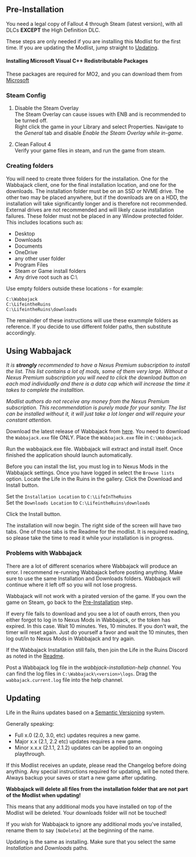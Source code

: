 ## Pre-Installation

You need a legal copy of Fallout 4 through Steam (latest version), with all DLCs **EXCEPT** the High Definition DLC.

These steps are only needed if you are installing this Modlist for the first time. If you are updating the Modlist, jump straight to [Updating](#updating).

#### Installing Microsoft Visual C++ Redistributable Packages  
These packages are required for MO2, and you can download them from [Microsoft](https://support.microsoft.com/en-us/help/2977003/the-latest-supported-visual-c-downloads)

### Steam Config
1. Disable the Steam Overlay  
   The Steam Overlay can cause issues with ENB and is recommended to be turned off.  
   Right click the game in your Library and select Properties.  Navigate to the _General_ tab and disable _Enable the Steam Overlay while in-game_.

2. Clean Fallout 4  
   Verify your game files in steam, and run the game from steam.

### Creating folders  
You will need to create three folders for the installation.  One for the Wabbajack client, one for the final installation location, and one for the downloads.  The installation folder must be on an SSD or NVME drive.  The other two may be placed anywhere, but if the downloads are on a HDD, the installation will take significantly longer and is therefore not recommended.  External drives are not recommended and will likely cause installation failures.
These folder must not be placed in any Window protected folder. This includes locations such as:
- Desktop
- Downloads
- Documents
- OneDrive
- any other user folder
- Program Files
- Steam or Game install folders
- Any drive root such as C:\

Use empty folders outside these locations - for example:

`C:\Wabbajack`  
`C:\LifeintheRuins`  
`C:\LifeintheRuins\downloads`

The remainder of these instructions will use these exammple folders as reference.  If you decide to use different folder paths, then substitute accordingly.

## Using Wabbajack

*It is __strongly__ recommended to have a Nexus Premium subscription to install the list.  This list contains a lot of mods, some of them very large.  Without a Nexus Premium subscription you will need to click the download button on each mod individually and there is a data cap which will increase the time it takes to complete the installtion.*

*Modlist authors do not receive any money from the Nexus Premium subscription.  This recommendation is purely made for your sanity.  The list can be installed without it, it will just take a lot longer and will require your constant attention.*  

Download the latest release of Wabbajack from [here](https://github.com/wabbajack-tools/wabbajack/releases). You need to download the `Wabbajack.exe` file ONLY. Place the `Wabbajack.exe` file in `C:\Wabbajack`.

Run the wabbajack.exe file.  Wabbajack will extract and install itself. Once finished the application should launch automatically.

Before you can install the list, you must log in to Nexus Mods in the Wabbajack settings. Once you have logged in select the `Browse lists` option. Locate the Life in the Ruins in the gallery.  Click the Download and Install button.   

Set the `Installation Location` to `C:\LifeInTheRuins`  
Set the `Downloads Location` to `C:\LifeintheRuins\downloads`

Click the Install button.

The installation will now begin.  The right side of the screen will have two tabs.  One of those tabs is the Readme for the modlist.  It is required reading, so please take the time to read it while your installation is in progress.


### Problems with Wabbajack

There are a lot of different scenarios where Wabbajack will produce an error. I recommend re-running Wabbajack before posting anything. Make sure to use the same Installation and Downloads folders.  Wabbajack will continue where it left off so you will not lose progress.

Wabbajack will not work with a pirated version of the game. If you own the game on Steam, go back to the [Pre-Installation](#pre-installation) step.

If every file fails to download and you see a lot of oauth errors, then you either forgot to log in to Nexus Mods in Wabbajack, or the token has expired.  In this case.  Wait 10 minutes. Yes, 10 minutes.  If you don't wait, the timer will reset again.  Just do yourself a favor and wait the 10 minutes, then log out/in to Nexus Mods in Wabbajack and try again.

If the Wabbajack Installation still fails, then join the Life in the Ruins Discord as noted in the [Readme](https://github.com/WhiskyTangoFawks/LunarFalloutPlus/blob/main/README.md).

Post a Wabbajack log file in the *wabbjack-installation-help channel*.  You can find the log files in `C:\Wabbajack\<version>\logs`.  Drag the `wabbajack.current.log` file into the help channel.

## Updating

Life in the Ruins updates based on a [Semantic Versioning](https://en.wikipedia.org/wiki/Software_versioning) system.

Generally speaking:  
- Full x.0 (2.0, 3.0, etc) updates requires a new game.  
- Major x.x (2.1, 2.2 etc) updates requires a new game.  
- Minor x.x.x (2.1.1, 2.1.2) updates can be applied to an ongoing playthrough.

If this Modlist receives an update, please read the Changelog before doing anything. Any special instructions required for updating, will be noted there. Always backup your saves or start a new game after updating.

**Wabbajack will delete all files from the installation folder that are not part of the Modlist when updating!**

This means that any additional mods you have installed on top of the Modlist will be deleted. Your downloads folder will not be touched!

If you wish for Wabbajack to ignore any additional mods you've installed, rename them to say `[NoDelete]` at the beginning of the name.

Updating is the same as installing. Make sure that you select the same *Installation* and *Downloads* paths.
